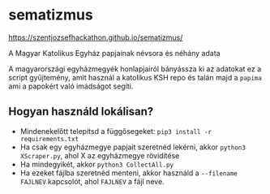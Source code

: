 # sematizmus

https://szentjozsefhackathon.github.io/sematizmus/

A Magyar Katolikus Egyház papjainak névsora és néhány adata

A magyarországi egyházmegyék honlapjairól bányássza ki az adatokat ez a script gyűjtemény, amit használ a katolikus KSH repo és talán majd a `papima` ami a papokért való imádságot segíti.

##  Hogyan használd lokálisan?

- Mindenekelőtt telepítsd a függősegeket: `pip3 install -r requirements.txt`
- Ha csak egy egyházmegye papjait szeretnéd lekérni, akkor `python3 XScraper.py`, ahol X az egyházmegye rövidítése
- Ha mindegyikét, akkor `python3 CollectAll.py`
- Ha ezeket fájlba szeretnéd menteni, akkor használd a `--filename FAJLNEV` kapcsolót, ahol `FAJLNEV` a fájl neve.
